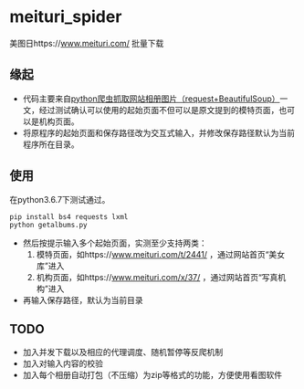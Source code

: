 # meituri_spider

美图日https://www.meituri.com/ 批量下载 

## 缘起

- 代码主要来自[python爬虫抓取网站相册图片（request+BeautifulSoup）](https://blog.csdn.net/l_hyde/article/details/83543205)一文，经过测试确认可以使用的起始页面不但可以是原文提到的模特页面，也可以是机构页面。
- 将原程序的起始页面和保存路径改为交互式输入，并修改保存路径默认为当前程序所在目录。

## 使用

在python3.6.7下测试通过。

```
pip install bs4 requests lxml
python getalbums.py
```

- 然后按提示输入多个起始页面，实测至少支持两类：
  1. 模特页面，如https://www.meituri.com/t/2441/ ，通过网站首页“美女库”进入
  2. 机构页面，如https://www.meituri.com/x/37/ ，通过网站首页“写真机构”进入
- 再输入保存路径，默认为当前目录

## TODO

- 加入并发下载以及相应的代理调度、随机暂停等反爬机制
- 加入对输入内容的校验
- 加入每个相册自动打包（不压缩）为zip等格式的功能，方便使用看图软件
